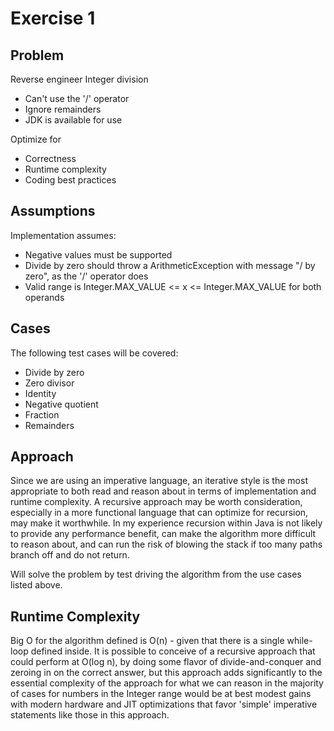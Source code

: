 Exercise 1
==========

Problem
-------

Reverse engineer Integer division
* Can't use the '/' operator 
* Ignore remainders
* JDK is available for use

Optimize for
* Correctness
* Runtime complexity
* Coding best practices

Assumptions
-----------

Implementation assumes:
* Negative values must be supported
* Divide by zero should throw a ArithmeticException with message "/ by zero", as the '/' operator does 
* Valid range is Integer.MAX_VALUE <= x <= Integer.MAX_VALUE for both operands


Cases
-----

The following test cases will be covered:
* Divide by zero
* Zero divisor
* Identity
* Negative quotient
* Fraction
* Remainders

Approach
--------

Since we are using an imperative language, an iterative style is the most appropriate to both read and reason about in
terms of implementation and runtime complexity.  A recursive approach may be worth consideration, especially in a
more functional language that can optimize for recursion, may make it worthwhile.  In my experience recursion within
Java is not likely to provide any performance benefit, can make the algorithm more difficult to reason about, and can
run the risk of blowing the stack if too many paths branch off and do not return.

Will solve the problem by test driving the algorithm from the use cases listed above.

Runtime Complexity
------------------

Big O for the algorithm defined is O(n) - given that there is a single while-loop defined inside.  It is possible to
conceive of a recursive approach that could perform at O(log n), by doing some flavor of divide-and-conquer and zeroing
in on the correct answer, but this approach adds significantly to the essential complexity of the approach for what we
can reason in the majority of cases for numbers in the Integer range would be at best modest gains with modern hardware
and JIT optimizations that favor 'simple' imperative statements like those in this approach.
